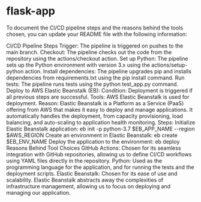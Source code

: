# flask-app


To document the CI/CD pipeline steps and the reasons behind the tools chosen, you can update your README file with the following information:

CI/CD Pipeline Steps
Trigger: The pipeline is triggered on pushes to the main branch.
Checkout: The pipeline checks out the code from the repository using the actions/checkout action.
Set up Python: The pipeline sets up the Python environment with version 3.x using the actions/setup-python action.
Install dependencies: The pipeline upgrades pip and installs dependencies from requirements.txt using the pip install command.
Run tests: The pipeline runs tests using the python test_app.py command.
Deploy to AWS Elastic Beanstalk (EB):
Condition: Deployment is triggered if all previous steps are successful.
Tools: AWS Elastic Beanstalk is used for deployment.
Reason: Elastic Beanstalk is a Platform as a Service (PaaS) offering from AWS that makes it easy to deploy and manage applications. It automatically handles the deployment, from capacity provisioning, load balancing, and auto-scaling to application health monitoring.
Steps:
Initialize Elastic Beanstalk application: eb init -p python-3.7 $EB_APP_NAME --region $AWS_REGION
Create an environment in Elastic Beanstalk: eb create $EB_ENV_NAME
Deploy the application to the environment: eb deploy
Reasons Behind Tool Choices
GitHub Actions: Chosen for its seamless integration with GitHub repositories, allowing us to define CI/CD workflows using YAML files directly in the repository.
Python: Used as the programming language for the application, and for running the tests and the deployment scripts.
Elastic Beanstalk: Chosen for its ease of use and scalability. Elastic Beanstalk abstracts away the complexities of infrastructure management, allowing us to focus on deploying and managing our application.

